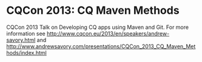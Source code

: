 CQCon 2013: CQ Maven Methods
============================

CQCon 2013 Talk on Developing CQ apps using Maven and Git. For more information see http://www.cqcon.eu/2013/en/speakers/andrew-savory.html and http://www.andrewsavory.com/presentations/CQCon_2013_CQ_Maven_Methods/index.html
